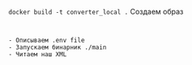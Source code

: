 ``` docker build -t converter_local . ``` Создаем образ 
``` docker run -v /your_local_path:/app -ti converter_local GOOS=windows GOARCH=amd64 go build main.go


- Описываем .env file 
- Запускаем бинарник ./main
- Читаем наш XML